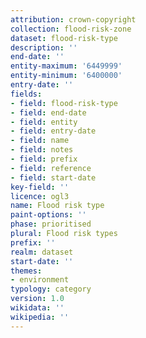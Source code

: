 ```yaml
---
attribution: crown-copyright
collection: flood-risk-zone
dataset: flood-risk-type
description: ''
end-date: ''
entity-maximum: '6449999'
entity-minimum: '6400000'
entry-date: ''
fields:
- field: flood-risk-type
- field: end-date
- field: entity
- field: entry-date
- field: name
- field: notes
- field: prefix
- field: reference
- field: start-date
key-field: ''
licence: ogl3
name: Flood risk type
paint-options: ''
phase: prioritised
plural: Flood risk types
prefix: ''
realm: dataset
start-date: ''
themes:
- environment
typology: category
version: 1.0
wikidata: ''
wikipedia: ''
---
```

